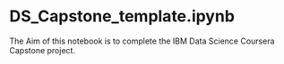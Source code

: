 # DS_Capstone_template.ipynb
The Aim of this notebook is to complete the IBM Data Science Coursera Capstone project.
